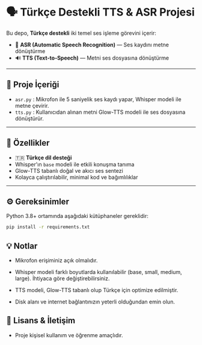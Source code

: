 # 🗣️ Türkçe Destekli TTS & ASR Projesi

Bu depo, **Türkçe destekli** iki temel ses işleme görevini içerir:  
- 🎤 **ASR (Automatic Speech Recognition)** — Ses kaydını metne dönüştürme  
- 🔊 **TTS (Text-to-Speech)** — Metni ses dosyasına dönüştürme

---

## 📂 Proje İçeriği

- `asr.py` : Mikrofon ile 5 saniyelik ses kaydı yapar, Whisper modeli ile metne çevirir.  
- `tts.py` : Kullanıcıdan alınan metni Glow-TTS modeli ile ses dosyasına dönüştürür.

---

## 🚀 Özellikler

- 🇹🇷 **Türkçe dil desteği**  
- Whisper'ın `base` modeli ile etkili konuşma tanıma  
- Glow-TTS tabanlı doğal ve akıcı ses sentezi  
- Kolayca çalıştırılabilir, minimal kod ve bağımlılıklar  

---

## ⚙️ Gereksinimler

Python 3.8+ ortamında aşağıdaki kütüphaneler gereklidir:

```bash
pip install -r requirements.txt
```
## 💡 Notlar

 - Mikrofon erişiminiz açık olmalıdır.

 - Whisper modeli farklı boyutlarda kullanılabilir (base, small, medium, large). İhtiyaca göre değiştirebilirsiniz.

 - TTS modeli, Glow-TTS tabanlı olup Türkçe için optimize edilmiştir.

 - Disk alanı ve internet bağlantınızın yeterli olduğundan emin olun.

## 📄 Lisans & İletişim

 - Proje kişisel kullanım ve öğrenme amaçlıdır.
